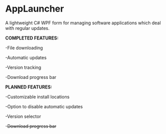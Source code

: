 # AppLauncher

A lightweight C# WPF form for managing software applications which deal with regular updates. 

**COMPLETED FEATURES:**

-File downloading

-Automatic updates

-Version tracking

-Download progress bar

**PLANNED FEATURES:**

-Customizable install locations

-Option to disable automatic updates

-Version selector

-~~Download progress bar~~

